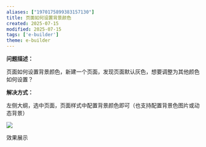 ```yaml
---
aliases: ["1970175899383157130"]
title: 页面如何设置背景颜色
created: 2025-07-15
modified: 2025-07-15
tags: ['e-builder']
theme: e-builder
---
```


**问题描述：**

页面如何设置背景颜色，新建一个页面，发现页面默认灰色，想要调整为其他颜色如何设置？

**解决方式：**

左侧大纲，选中页面，页面样式中配置背景颜色即可（也支持配置背景色图片或动态背景）

**![](https://myhelpdoc.oss-cn-heyuan.aliyuncs.com/mdimages/904045d8eb975e81e351e16a820b2602.jpg)**

效果展示

